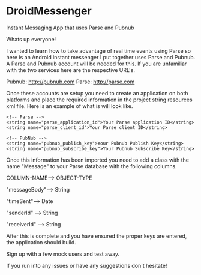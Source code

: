 # DroidMessenger
Instant Messaging App that uses Parse and Pubnub

Whats up everyone!

I wanted to learn how to take advantage of real time events using Parse so here is an Android instant messenger I put together uses Parse and Pubnub. A Parse and Pubnub account will be needed for this. If you are unfamiliar with the two services here are the respective URL's.

Pubnub: http://pubnub.com
Parse: http://parse.com


Once these accounts are setup you need to create an application on both platforms and place the required information in the project string resources xml file. Here is an example of what is will look like.

    <!-- Parse -->
    <string name="parse_application_id">Your Parse application ID</string>
    <string name="parse_client_id">Your Parse client ID</string>

    <!-- PubNub -->
    <string name="pubnub_publish_key">Your Pubnub Publish Key</string>
    <string name="pubnub_subscribe_key">Your Pubnub Subscribe Key</string>


Once this information has been imported you need to add a class with the name "Message" to your Parse database with the following columns.

COLUMN-NAME--> OBJECT-TYPE

"messageBody"--> String

"timeSent"--> Date

"senderId" --> String

"receiverId"  --> String


After this is complete and you have ensured the proper keys are entered, the application should build.

Sign up with a few mock users and test away.

If you run into any issues or have any suggestions don't hesitate!



